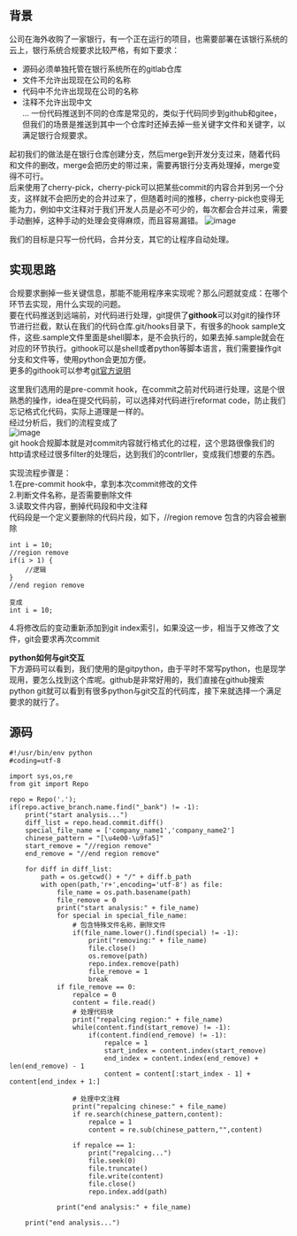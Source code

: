 ## 背景   
公司在海外收购了一家银行，有一个正在运行的项目，也需要部署在该银行系统的云上，银行系统合规要求比较严格，有如下要求：
- 源码必须单独托管在银行系统所在的gitlab仓库     
- 文件不允许出现现在公司的名称
- 代码中不允许出现现在公司的名称
- 注释不允许出现中文   
...
一份代码推送到不同的仓库是常见的，类似于代码同步到github和gitee，但我们的场景是推送到其中一个仓库时还掉去掉一些关键字文件和关键字，以满足银行合规要求。    

起初我们的做法是在银行仓库创建分支，然后merge到开发分支过来，随着代码和文件的删改，merge会把历史的带过来，需要再银行分支再处理掉，merge变得不可行。   
后来使用了cherry-pick，cherry-pick可以把某些commit的内容合并到另一个分支，这样就不会把历史的合并过来了，但随着时间的推移，cherry-pick也变得无能为力，例如中文注释对于我们开发人员是必不可少的，每次都会合并过来，需要手动删掉，这种手动的处理会变得麻烦，而且容易漏错。
![image](1)

我们的目标是只写一份代码，合并分支，其它的让程序自动处理。    

## 实现思路   
合规要求删掉一些关键信息，那能不能用程序来实现呢？那么问题就变成：在哪个环节去实现，用什么实现的问题。    
要在代码推送到远端前，对代码进行处理，git提供了**githook**可以对git的操作环节进行拦截，默认在我们的代码仓库.git/hooks目录下，有很多的hook sample文件，这些.sample文件里面是shell脚本，是不会执行的，如果去掉.sample就会在对应的环节执行。githook可以是shell或者python等脚本语言，我们需要操作git分支和文件等，使用python会更加方便。   
更多的githook可以参考[git官方说明](https://git-scm.com/book/en/v2/Customizing-Git-Git-Hooks)   

这里我们选用的是pre-commit hook，在commit之前对代码进行处理，这是个很熟悉的操作，idea在提交代码前，可以选择对代码进行reformat code，防止我们忘记格式化代码，实际上道理是一样的。    
经过分析后，我们的流程变成了    
![image](2)    
git hook合规脚本就是对commit内容就行格式化的过程，这个思路很像我们的http请求经过很多filter的处理后，达到我们的contrller，变成我们想要的东西。

实现流程步骤是：   
1.在pre-commit hook中，拿到本次commit修改的文件    
2.判断文件名称，是否需要删除文件   
3.读取文件内容，删掉代码段和中文注释     
代码段是一个定义要删除的代码片段，如下，//region remove 包含的内容会被删除     
```
int i = 10;
//region remove
if(i > 1) {
    //逻辑
}
//end region remove

变成
int i = 10;
```
4.将修改后的变动重新添加到git index索引，如果没这一步，相当于又修改了文件，git会要求再次commit    

**python如何与git交互**    
下方源码可以看到，我们使用的是gitpython，由于平时不常写python，也是现学现用，要怎么找到这个库呢。github是非常好用的，我们直接在github搜索python git就可以看到有很多python与git交互的代码库，接下来就选择一个满足要求的就行了。    

## 源码     
```
#!/usr/bin/env python
#coding=utf-8
 
import sys,os,re
from git import Repo

repo = Repo('.');
if(repo.active_branch.name.find("_bank") != -1):       
    print("start analysis...")
    diff_list = repo.head.commit.diff()
    special_file_name = ['company_name1','company_name2']
    chinese_pattern = "[\u4e00-\u9fa5]"
    start_remove = "//region remove"
    end_remove = "//end region remove"

    for diff in diff_list:
        path = os.getcwd() + "/" + diff.b_path
        with open(path,'r+',encoding='utf-8') as file:
            file_name = os.path.basename(path)
            file_remove = 0
            print("start analysis:" + file_name)
            for special in special_file_name:         
                # 包含特殊文件名称，删除文件
                if(file_name.lower().find(special) != -1):
                    print("removing:" + file_name)
                    file.close()
                    os.remove(path)            
                    repo.index.remove(path)
                    file_remove = 1
                    break
            if file_remove == 0:
                repalce = 0            
                content = file.read()
                # 处理代码块    
                print("repalcing region:" + file_name)
                while(content.find(start_remove) != -1):                                
                    if(content.find(end_remove) != -1):
                        repalce = 1
                        start_index = content.index(start_remove)
                        end_index = content.index(end_remove) + len(end_remove) - 1
                        content = content[:start_index - 1] + content[end_index + 1:]
                
                # 处理中文注释
                print("repalcing chinese:" + file_name)            
                if re.search(chinese_pattern,content):
                    repalce = 1
                    content = re.sub(chinese_pattern,"",content)            
                
                if repalce == 1:
                    print("repalcing...")
                    file.seek(0)
                    file.truncate()
                    file.write(content)
                    file.close()
                    repo.index.add(path)
                    
            print("end analysis:" + file_name)
            
    print("end analysis...")
        
```